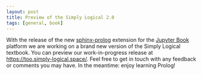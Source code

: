 ```yaml
---
layout: post
title: Preview of the Simply Logical 2.0
tags: [general, book]
---
```


With the release of the new [sphinx-prolog] extension for the [Jupyter Book] platform we are working on a brand new version of the Simply Logical textbook.
You can preview our work-in-progress release at <https://too.simply-logical.space/>.
Feel free to get in touch with any feedback or comments you may have.
In the meantime: enjoy learning Prolog!

[sphinx-prolog]: https://github.com/simply-logical/sphinx-prolog
[Jupyter Book]: https://jupyterbook.org/
